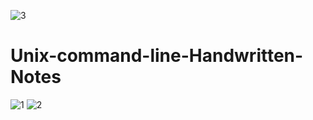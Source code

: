![3](https://github.com/atultembhekar/Unix-command-line-Handwritten-Notes/assets/127327717/b7217031-db38-463d-bfe2-df773a08515d)
# Unix-command-line-Handwritten-Notes
![1](https://github.com/atultembhekar/Unix-command-line-Handwritten-Notes/assets/127327717/b47b8e1a-e540-4223-8cc2-d9bab478cc30)
![2](https://github.com/atultembhekar/Unix-command-line-Handwritten-Notes/assets/127327717/7f040066-f21b-4caf-9ec6-fbab7839e7f1)
